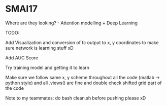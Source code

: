 # SMAI17
Where are they looking? - Attention modelling + Deep Learning

TODO:

Add Visualization and conversion of fc output to x, y coordinates to make sure network is learning stuff xD

Add AUC Score

Try training model and getting it to learn

Make sure we follow same x, y scheme throughout all the code (matlab -> python style)
and all .views() are fine and double check shifted grid part of the code

Note to my teammates: do bash clean.sh before pushing please xD
